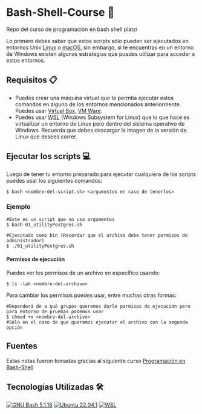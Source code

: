 # Bash-Shell-Course 🚀

Repo del curso de programación en bash shell platzi

Lo primero debes saber que estos scripts sólo pueden ser ejecutados en entornos Unix [Linux](https://www.kernel.org/) o [macOS](https://www.apple.com/macos/), sin embargo, si te encuentras en un entorno de Windows existen algunas estrategias que puedes utilizar para acceder a estos entornos.

## Requisitos 📋
- Puedes crear una máquina virtual que te permtia ejecutar estos comandos en alguno de los entornos mencionados anteriormente. Puedes usar [Virtual Box](https://www.virtualbox.org/), [VM Ware](https://www.vmware.com/products/workstation-pro/workstation-pro-evaluation.html).
- Puedes usar [WSL](https://learn.microsoft.com/en-us/windows/wsl/install) (Windows Subsystem for Linux) que lo que hace es virtualizar un entorno de Linux pero dentro del sistema operativo de Windows. Recuerda que debes descargar la imagen de la versión de Linux que desees correr.


## Ejecutar los scripts 💻
Luego de tener tu entorno preparado para ejecutar cualquiera de los scripts puedes usar los siguientes comandos:

```shell
$ bash <nombre-del-script.sh> <argumentos en caso de tenerlos>
```

### Ejemplo
```shell
#Este es un script que no usa argumentos
$ bash 01_utilityPostgres.sh
```

```shell
#Ejecutado como bin (Recordar que el archivo debe tener permisos de administrador)
$ ./01_utilityPostgres.sh
```

#### Permisos de ejecución

Puedes ver los permisos de un archivo en específico usando:

```shell
$ ls -lah <nombre-del-archivo>
```

Para cambiar los permisos puedes usar, entre muchas otras formas:

```shell
#Dependerá de a qué grupos queremos darle permisos de ejecución pero para entorno de pruebas podemos usar
$ chmod +x <nombre-del-archivo>
#Sólo en el caso de que queramos ejecutar el archivo con la segunda opción
```

## Fuentes

Estas notas fueron tomadas gracias al siguiente curso [Programación en Bash-Shell](https://platzi.com/cursos/bash-shell/)

## Tecnologías Utilizadas 🛠️
[![GNU Bash 5.1.16](https://img.shields.io/badge/GNU%20Bash-4EAA25?style=for-the-badge&logo=GNU%20Bash&logoColor=white)](https://www.gnu.org/software/bash/)
[![Ubuntu 22.04.1](https://img.shields.io/badge/Ubuntu-E95420?style=for-the-badge&logo=ubuntu&logoColor=white)](https://ubuntu.com/)
[![WSL](https://img.shields.io/badge/WSL-0a97f5?style=for-the-badge&logo=linux&logoColor=white)](https://docs.microsoft.com/en-us/windows/wsl/)
